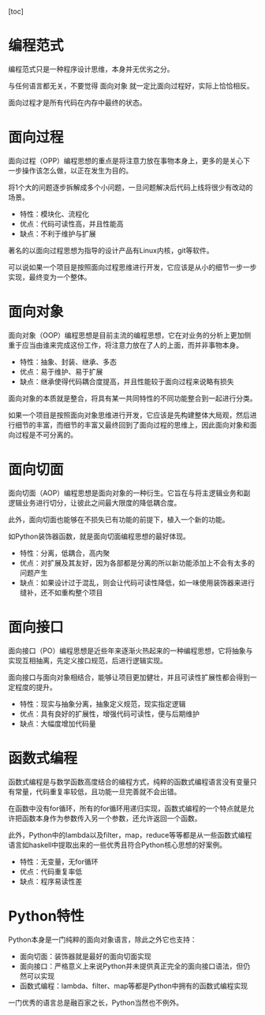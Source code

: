 [toc]

# 编程范式

编程范式只是一种程序设计思维，本身并无优劣之分。

与任何语言都无关，不要觉得 面向对象 就一定比面向过程好，实际上恰恰相反。

面向过程才是所有代码在内存中最终的状态。

# 面向过程

面向过程（OPP）编程思想的重点是将注意力放在事物本身上，更多的是关心下一步操作该怎么做，以正在发生为目的。

将1个大的问题逐步拆解成多个小问题，一旦问题解决后代码上线将很少有改动的场景。

- 特性：模块化、流程化
- 优点：代码可读性高，并且性能高
- 缺点：不利于维护与扩展

著名的以面向过程思想为指导的设计产品有Linux内核，git等软件。

可以说如果一个项目是按照面向过程思维进行开发，它应该是从小的细节一步一步实现，最终变为一个整体。

# 面向对象

面向对象（OOP）编程思想是目前主流的编程思想，它在对业务的分析上更加侧重于应当由谁来完成这份工作，将注意力放在了人的上面，而并非事物本身。

- 特性：抽象、封装、继承、多态
- 优点：易于维护、易于扩展
- 缺点：继承使得代码耦合度提高，并且性能较于面向过程来说略有损失

面向对象的本质就是整合，将具有某一共同特性的不同功能整合到一起进行分类。

如果一个项目是按照面向对象思维进行开发，它应该是先构建整体大局观，然后进行细节的丰富，而细节的丰富又最终回到了面向过程的思维上，因此面向对象和面向过程是不可分离的。

# 面向切面

面向切面（AOP）编程思想是面向对象的一种衍生。它旨在与将主逻辑业务和副逻辑业务进行切分，让彼此之间最大限度的降低耦合度。

此外，面向切面也能够在不损失已有功能的前提下，植入一个新的功能。

如Python装饰器函数，就是面向切面编程思想的最好体现。

- 特性：分离，低耦合，高内聚
- 优点：对扩展及其友好，因为各部都是分离的所以新功能添加上不会有太多的问题产生
- 缺点：如果设计过于混乱，则会让代码可读性降低，如一味使用装饰器来进行缝补，还不如重构整个项目

# 面向接口

面向接口（PO）编程思想是近些年来逐渐火热起来的一种编程思想，它将抽象与实现互相抽离，先定义接口规范，后进行逻辑实现。

面向接口与面向对象相结合，能够让项目更加健壮，并且可读性扩展性都会得到一定程度的提升。

- 特性：现实与抽象分离，抽象定义规范，现实指定逻辑
- 优点：具有良好的扩展性，增强代码可读性，便与后期维护
- 缺点：大幅度增加代码量

# 函数式编程

函数式编程是与数学函数高度结合的编程方式，纯粹的函数式编程语言没有变量只有常量，代码重复率较低，且功能一旦完善就不会出错。

在函数中没有for循环，所有的for循环用递归实现，函数式编程的一个特点就是允许把函数本身作为参数传入另一个参数，还允许返回一个函数。

此外，Python中的lambda以及filter，map，reduce等等都是从一些函数式编程语言如haskell中提取出来的一些优秀且符合Python核心思想的好案例。

- 特性：无变量，无for循环
- 优点：代码重复率低
- 缺点：程序易读性差

# Python特性

Python本身是一门纯粹的面向对象语言，除此之外它也支持：

- 面向切面：装饰器就是最好的面向切面实现
- 面向接口：严格意义上来说Python并未提供真正完全的面向接口语法，但仍然可以实现
- 函数式编程：lambda、filter、map等都是Python中拥有的函数式编程实现

一门优秀的语言总是融百家之长，Python当然也不例外。